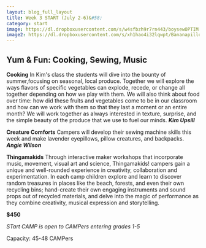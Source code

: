```yaml
---
layout: blog_full_layout
title: Week 3 START (July 2-6)&#58; 
category: start
image: https://dl.dropboxusercontent.com/s/w4sfbzh9r7rn443/boysewOPTIM.jpg?dl=0
image2: https://dl.dropboxusercontent.com/s/xh1hao4i32lqwpt/Bananapillow_Optim.jpg?dl=0
---
```


## Yum & Fun: Cooking, Sewing, Music

**Cooking**
In Kim's class the students will dive into the bounty of summer,focusing on seasonal, local produce. Together we will explore the ways flavors of specific vegetables can explode, recede, or change all together depending on how we play with them. We will also think about food over time: how did these fruits and vegetables come to be in our classroom and how can we work with them so that they last a moment or an entire month? We will work together as always interested in texture, surprise, and the simple beauty of the produce that we use to fuel our minds.
**_Kim Upsill_**


**Creature Comforts**
Campers will develop their sewing machine skills this week and make lavender eyepillows, pillow creatures, and backpacks.
**_Angie Wilson_**


**Thingamakids**
Through interactive maker workshops that incorporate music, movement, visual art and science, Thingamakids! campers gain a unique and well-rounded experience in creativity, collaboration and experimentation. In each camp children explore and learn to discover random treasures in places like the beach, forests, and even their own recycling bins; hand-create their own engaging instruments and sound props out of recycled materials, and delve into the magic of performance as they combine creativity, musical expression and storytelling.




**$450**

*STart CAMP is open to CAMPers entering grades 1-5*

Capacity: 45-48 CAMPers